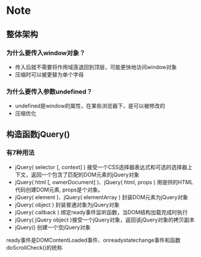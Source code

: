 # Note

## 整体架构

### 为什么要传入window对象？

* 传入后就不需要将作用域莲退回到顶层，可能更快地访问window对象
* 压缩时可以被更替为单个字母

### 为什么要传入参数undefined？

* undefined是window的属性，在某些浏览器下，是可以被修改的
* 压缩优化

## 构造函数jQuery()

### 有7种用法

* jQuery( selector [, context] ) 接受一个CSS选择器表达式和可选的选择器上下文，返回一个包含了匹配的DOM元素的jQuery对象
* jQuery( html [, ownerDocument] )、jQuery( html, props ) 用提供的HTML代码创建DOM元素, props是个对象。
* jQuery( element )、jQuery( elementArray ) 封装DOM元素为jQuery对象
* jQuery( object ) 封装普通对象为jQuery对象
* jQuery( callback ) 绑定ready事件监听函数，当DOM结构加载完成时执行
* jQuery( jQuery object )接受一个jQuery对象，返回该jQuery对象的拷贝副本
* jQuery() 创建一个空jQuery对象

ready事件是DOMContentLoaded事件、onreadystatechange事件和函数doScrollCheck()的统称

